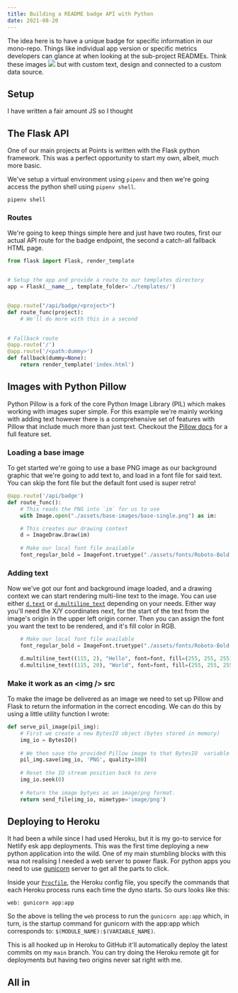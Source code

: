 ```yaml
---
title: Building a README badge API with Python
date: 2021-08-20
---
```


The idea here is to have a unique badge for specific information in our mono-repo. Things like individual app version or specific metrics developers can glance at when looking at the sub-project READMEs. Think these images ![](https://shields.io/badge/-brightgreen-brightgreen) but with custom text, design and connected to a custom data source.

## Setup

I have written a fair amount JS so I thought 

## The Flask API

One of our main projects at Points is written with the Flask python framework. This was a perfect opportunity to start my own, albeit, much more basic.

We've setup a virtual environment using `pipenv` and then we're going access the python shell using `pipenv shell`. 

```
pipenv shell
```

### Routes

We're going to keep things simple here and just have two routes, first our actual API route for the badge endpoint, the second a catch-all fallback HTML page.

```python
from flask import Flask, render_template


# Setup the app and provide a route to our templates directory
app = Flask(__name__, template_folder='./templates/') 


@app.route("/api/badge/<project>")
def route_func(project):
    # We'll do more with this in a second
    

# Fallback route
@app.route('/')
@app.route('/<path:dummy>')
def fallback(dummy=None):
    return render_template('index.html')


```

## Images with Python Pillow

Python Pillow is a fork of the core Python Image Library (PIL) which makes working with images super simple. For this example we're mainly working with adding text however there is a comprehensive set of features with Pillow that include much more than just text. Checkout the [Pillow docs](https://pillow.readthedocs.io/en/stable/) for a full feature set.
 
### Loading a base image

To get started we're going to use a base PNG image as our background graphic that we're going to add text to, and load in a font file for said text.
You can skip the font file but the default font used is super retro!

```python
@app.route('/api/badge')
def route_func():
    # This reads the PNG into `im` for us to use
    with Image.open("./assets/base-images/base-single.png") as im: 

    # This creates our drawing context
    d = ImageDraw.Draw(im) 
    
    # Make our local font file available 
    font_regular_bold = ImageFont.truetype("./assets/fonts/Roboto-Bold.ttf", 16)
```

### Adding text

Now we've got our font and background image loaded, and a drawing context we can start rendering multi-line text to the image.
You can use either [`d.text`](https://pillow.readthedocs.io/en/stable/reference/ImageDraw.html#PIL.ImageDraw.ImageDraw.text) or [`d.multiline_text`](https://pillow.readthedocs.io/en/stable/reference/ImageDraw.html#PIL.ImageDraw.ImageDraw.multiline_text) depending on your needs. Either way you'll need the X/Y coordinates next, for the start of the text from the image's origin in the upper left origin corner.
Then you can assign the font you want the text to be rendered, and it's fill color in RGB.

```python
    # Make our local font file available 
    font_regular_bold = ImageFont.truetype("./assets/fonts/Roboto-Bold.ttf", 16)

    d.multiline_text((115, 2), "Hello", font=font, fill=(255, 255, 255))
    d.multiline_text((115, 20), "World", font=font, fill=(255, 255, 255))
```

### Make it work as an &lt;img /&gt; src 

To make the image be delivered as an image we need to set up Pillow and Flask to return the information in the correct encoding.
We can do this by using a little utility function I wrote:

```python
def serve_pil_image(pil_img):
    # First we create a new BytesIO object (bytes stored in memory)
    img_io = BytesIO()
    
    # We then save the provided Pillow image to that BytesIO  variable 
    pil_img.save(img_io, 'PNG', quality=100)
    
    # Reset the IO stream position back to zero
    img_io.seek(0)
    
    # Return the image bytyes as an image/png format.
    return send_file(img_io, mimetype='image/png')
```

## Deploying to Heroku

It had been a while since I had used Heroku, but it is my go-to service for Netlify esk app deployments. This was the first time deploying a new python application into the wild. One of my main stumbling blocks with this wsa not realising I needed a web server to power flask. For python apps you need to use [gunicorn](https://gunicorn.org/) server to get all the parts to click.  

Inside your [`Procfile`](https://devcenter.heroku.com/articles/procfile), the Heroku config file, you specify the commands that each Heroku process runs each time the dyno starts. So ours looks like this:

```Procfile
web: gunicorn app:app
```

So the above is telling the `web` process to run the `gunicorn app:app` which, in turn, is the startup command for gunicorn with the app:app which corresponds to: `$(MODULE_NAME):$(VARIABLE_NAME)`.

This is all hooked up in Heroku to GitHub it'll automatically deploy the latest commits on my `main` branch. You can try doing the Heroku remote git for deployments but having two origins never sat right with me. 

## All in

